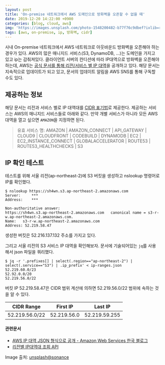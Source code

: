 ```yaml
---
layout: post
title: 'On-premise 네트워크에서 AWS 도메인으로 방화벽을 오픈할 수 없을 때'
date: 2019-12-20 14:22:00 +0900
categories: [blog, cloud, aws]
img: 'https://images.unsplash.com/photo-1548200482-b77f76c9dbef?ixlib=rb-1.2.1&ixid=eyJhcHBfaWQiOjEyMDd9&auto=format&fit=crop&w=1969&q=80'
tags: [aws, on-premise, ip, 방화벽, cidr]
---
```


사내 On-premise 네트워크에서 AWS 네트워크로 아웃바운드 방화벽을 오픈해야 하는 경우가 있다. 
AWS의 많은 매니지드 서비스(S3, DynamoDB, ...)는 도메인을 가지고 있고 ip는 감춰져있다.
클라이언트 서버의 컨디션에 따라 IP대역으로 방화벽을 오픈해야 하는데, AWS는 [공식 문서를 통해 리전/서비스 별 IP 대역](https://ip-ranges.amazonaws.com/ip-ranges.json)을 공개하고 있다.
해당 문서는 지속적으로 업데이트가 되고 있고, 문서의 업데이트 알림을 AWS SNS를 통해 구독할 수도 있다.

## 제공하는 정보

해당 문서는 리전과 서비스 별로 IP 대역대를 [CIDR 표기법](https://ko.wikipedia.org/wiki/%EC%82%AC%EC%9D%B4%EB%8D%94_(%EB%84%A4%ED%8A%B8%EC%9B%8C%ED%82%B9))로 제공한다.
제공하는 서비스는 AWS의 매니지드 서비스들로 아래와 같다. 만약 개별 서비스가 아니라 모든 AWS 대역을 열고 싶으면 `AMAZON`을 지정하면 된다.

> 유효 서비스 명: AMAZON | AMAZON_CONNECT | API_GATEWAY | CLOUD9 | CLOUDFRONT | CODEBUILD | DYNAMODB | EC2 | EC2_INSTANCE_CONNECT | GLOBALACCELERATOR | ROUTE53 | ROUTE53_HEALTHCHECKS | S3

## IP 확인 테스트

테스트를 위해 서울 리전(ap-northeast-2)에 S3 버킷을 생성하고 nslookup 명령어로 IP를 확인했다.

```console
$ nslookup https://sh4wn.s3.ap-northeast-2.amazonaws.com
Server:		***
Address:	***

Non-authoritative answer:
https://sh4wn.s3.ap-northeast-2.amazonaws.com	canonical name = s3-r-w.ap-northeast-2.amazonaws.com.
Name:	s3-r-w.ap-northeast-2.amazonaws.com
Address: 52.219.58.47
```

생성한 버킷은 52.216.137.132 주소를 가지고 있다.

그리고 서울 리전의 S3 서비스 IP 대역을 확인해보자. 문서에 기술되어있는 `jq`를 사용해서 json 파일을 쿼리했다.

```console
$ jq -r '.prefixes[] | select(.region=="ap-northeast-2") | select(.service=="S3") | .ip_prefix' < ip-ranges.json
52.219.60.0/23
52.92.0.0/20
52.219.56.0/22
```

버킷 IP 52.219.58.47은 CIDR 범위 계산에 의하면 52.219.56.0/22 범위에 속하는 것을 알 수 있다.

|CIDR Range|First IP|Last IP|
|---|---|---|
|52.219.56.0/22|52.219.56.0|52.219.59.255|

#### 관련문서

* [AWS IP 대역 JSON 형식으로 공개 - Amazon Web Services 한국 블로그](https://aws.amazon.com/ko/blogs/korea/aws-ip-ranges-json/)
* [리전별 IP대역대 조회 API](https://ip-ranges.amazonaws.com/ip-ranges.json)

Image 출처: [unsplash@sonance](https://unsplash.com/photos/eNzH7lx4eS4)